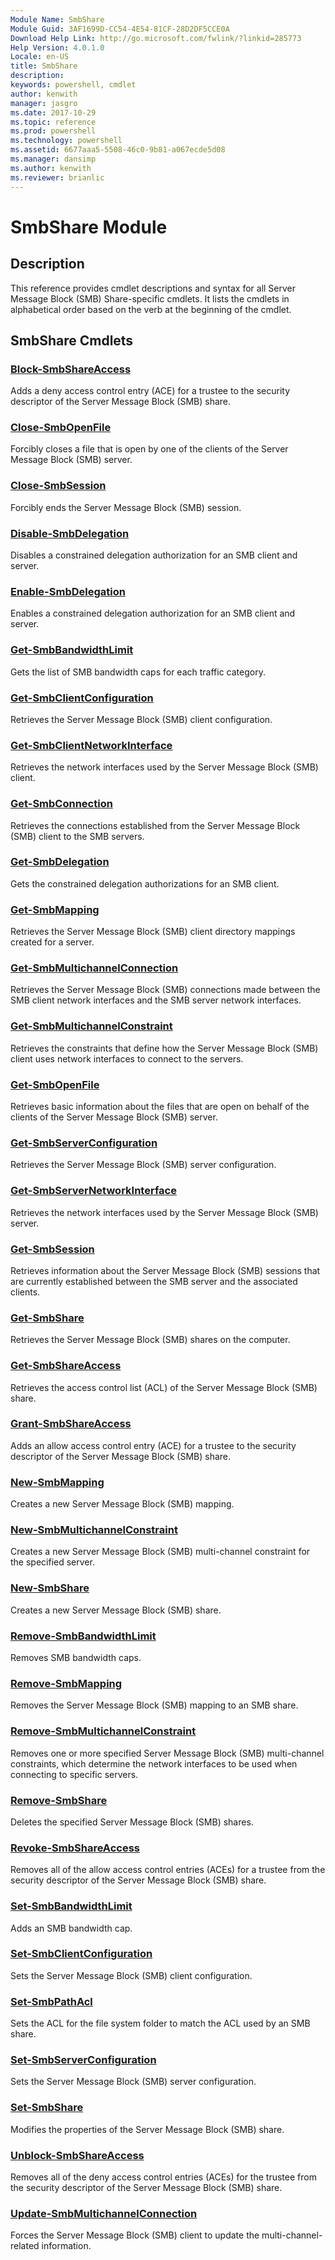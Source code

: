 ```yaml
---
Module Name: SmbShare
Module Guid: 3AF1699D-CC54-4E54-81CF-28D2DF5CCE0A
Download Help Link: http://go.microsoft.com/fwlink/?linkid=285773
Help Version: 4.0.1.0
Locale: en-US
title: SmbShare
description: 
keywords: powershell, cmdlet
author: kenwith
manager: jasgro
ms.date: 2017-10-29
ms.topic: reference
ms.prod: powershell
ms.technology: powershell
ms.assetid: 6677aaa5-5508-46c0-9b81-a067ecde5d08
ms.manager: dansimp
ms.author: kenwith
ms.reviewer: brianlic
---
```


# SmbShare Module
## Description
This reference provides cmdlet descriptions and syntax for all Server Message Block (SMB) Share-specific cmdlets. It lists the cmdlets in alphabetical order based on the verb at the beginning of the cmdlet.

## SmbShare Cmdlets
### [Block-SmbShareAccess](./Block-SmbShareAccess.md)
Adds a deny access control entry (ACE) for a trustee to the security descriptor of the Server Message Block (SMB) share.

### [Close-SmbOpenFile](./Close-SmbOpenFile.md)
Forcibly closes a file that is open by one of the clients of the Server Message Block (SMB) server.

### [Close-SmbSession](./Close-SmbSession.md)
Forcibly ends the Server Message Block (SMB) session.

### [Disable-SmbDelegation](./Disable-SmbDelegation.md)
Disables a constrained delegation authorization for an SMB client and server.

### [Enable-SmbDelegation](./Enable-SmbDelegation.md)
Enables a constrained delegation authorization for an SMB client and server.

### [Get-SmbBandwidthLimit](./Get-SmbBandwidthLimit.md)
Gets the list of SMB bandwidth caps for each traffic category.

### [Get-SmbClientConfiguration](./Get-SmbClientConfiguration.md)
Retrieves the Server Message Block (SMB) client configuration.

### [Get-SmbClientNetworkInterface](./Get-SmbClientNetworkInterface.md)
Retrieves the network interfaces used by the Server Message Block (SMB) client.

### [Get-SmbConnection](./Get-SmbConnection.md)
Retrieves the connections established from the Server Message Block (SMB) client to the SMB servers.

### [Get-SmbDelegation](./Get-SmbDelegation.md)
Gets the constrained delegation authorizations for an SMB client.

### [Get-SmbMapping](./Get-SmbMapping.md)
Retrieves the Server Message Block (SMB) client directory mappings created for a server.

### [Get-SmbMultichannelConnection](./Get-SmbMultichannelConnection.md)
Retrieves the Server Message Block (SMB) connections made between the SMB client network interfaces and the SMB server network interfaces.

### [Get-SmbMultichannelConstraint](./Get-SmbMultichannelConstraint.md)
Retrieves the constraints that define how the Server Message Block (SMB) client uses network interfaces to connect to the servers.

### [Get-SmbOpenFile](./Get-SmbOpenFile.md)
Retrieves basic information about the files that are open on behalf of the clients of the Server Message Block (SMB) server.

### [Get-SmbServerConfiguration](./Get-SmbServerConfiguration.md)
Retrieves the Server Message Block (SMB) server configuration.

### [Get-SmbServerNetworkInterface](./Get-SmbServerNetworkInterface.md)
Retrieves the network interfaces used by the Server Message Block (SMB) server.

### [Get-SmbSession](./Get-SmbSession.md)
Retrieves information about the Server Message Block (SMB) sessions that are currently established between the SMB server and the associated clients.

### [Get-SmbShare](./Get-SmbShare.md)
Retrieves the Server Message Block (SMB) shares on the computer.

### [Get-SmbShareAccess](./Get-SmbShareAccess.md)
Retrieves the access control list (ACL) of the Server Message Block (SMB) share.

### [Grant-SmbShareAccess](./Grant-SmbShareAccess.md)
Adds an allow access control entry (ACE) for a trustee to the security descriptor of the Server Message Block (SMB) share.

### [New-SmbMapping](./New-SmbMapping.md)
Creates a new Server Message Block (SMB) mapping.

### [New-SmbMultichannelConstraint](./New-SmbMultichannelConstraint.md)
Creates a new Server Message Block (SMB) multi-channel constraint for the specified server.

### [New-SmbShare](./New-SmbShare.md)
Creates a new Server Message Block (SMB) share.

### [Remove-SmbBandwidthLimit](./Remove-SmbBandwidthLimit.md)
Removes SMB bandwidth caps.

### [Remove-SmbMapping](./Remove-SmbMapping.md)
Removes the Server Message Block (SMB) mapping to an SMB share.

### [Remove-SmbMultichannelConstraint](./Remove-SmbMultichannelConstraint.md)
Removes one or more specified Server Message Block (SMB) multi-channel constraints, which determine the network interfaces to be used when connecting to specific servers.

### [Remove-SmbShare](./Remove-SmbShare.md)
Deletes the specified Server Message Block (SMB) shares.

### [Revoke-SmbShareAccess](./Revoke-SmbShareAccess.md)
Removes all of the allow access control entries (ACEs) for a trustee from the security descriptor of the Server Message Block (SMB) share.

### [Set-SmbBandwidthLimit](./Set-SmbBandwidthLimit.md)
Adds an SMB bandwidth cap.

### [Set-SmbClientConfiguration](./Set-SmbClientConfiguration.md)
Sets the Server Message Block (SMB) client configuration.

### [Set-SmbPathAcl](./Set-SmbPathAcl.md)
Sets the ACL for the file system folder to match the ACL used by an SMB share.

### [Set-SmbServerConfiguration](./Set-SmbServerConfiguration.md)
Sets the Server Message Block (SMB) server configuration.

### [Set-SmbShare](./Set-SmbShare.md)
Modifies the properties of the Server Message Block (SMB) share.

### [Unblock-SmbShareAccess](./Unblock-SmbShareAccess.md)
Removes all of the deny access control entries (ACEs) for the trustee from the security descriptor of the Server Message Block (SMB) share.

### [Update-SmbMultichannelConnection](./Update-SmbMultichannelConnection.md)
Forces the Server Message Block (SMB) client to update the multi-channel-related information.


